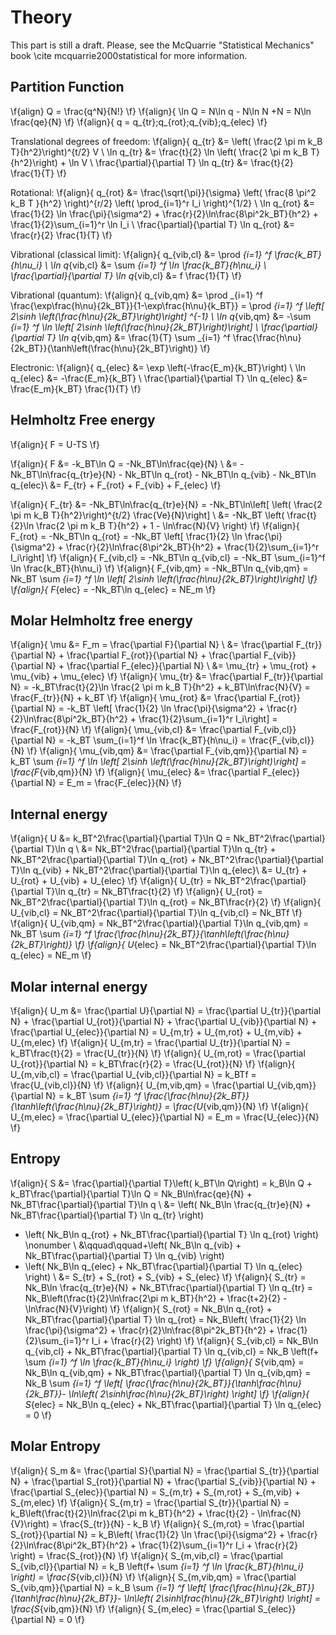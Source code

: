 
Theory
======

This part is still a draft. Please, see the McQuarrie "Statistical Mechanics" 
book \cite mcquarrie2000statistical for more information.

Partition Function
------------------


\f{align}
Q = \frac{q^N}{N!}
\f}
\f{align}{
\ln Q = N\ln q - N\ln N +N = N\ln \frac{qe}{N}
\f}
\f{align}{
q = q_{tr}\;q_{rot}\;q_{vib}\;q_{elec}
\f}

Translational degrees of freedom:
\f{align}{
q_{tr} &= \left( \frac{2 \pi m k_B T}{h^2}\right)^{t/2} V \\
\ln q_{tr} &= \frac{t}{2} \ln \left( \frac{2 \pi m k_B T}{h^2}\right) + \ln V \\
\frac{\partial}{\partial T} \ln q_{tr} &= \frac{t}{2} \frac{1}{T}
\f}

Rotational:
\f{align}{
q_{rot} &= \frac{\sqrt{\pi}}{\sigma} \left( \frac{8 \pi^2 k_B T }{h^2} \right)^{r/2} \left( \prod_{i=1}^r I_i \right)^{1/2} \\
\ln q_{rot} &= \frac{1}{2} \ln \frac{\pi}{\sigma^2} + \frac{r}{2}\ln\frac{8\pi^2k_BT}{h^2} + \frac{1}{2}\sum_{i=1}^r \ln I_i \\
\frac{\partial}{\partial T} \ln q_{rot} &= \frac{r}{2} \frac{1}{T}
\f}

Vibrational (classical limit):
\f{align}{
q_{vib,cl} &= \prod _{i=1} ^f \frac{k_BT}{h\nu_i} \\
\ln q_{vib,cl} &= \sum _{i=1} ^f \ln \frac{k_BT}{h\nu_i} \\
\frac{\partial}{\partial T} \ln q_{vib,cl} &= f \frac{1}{T}
\f}

Vibrational (quantum):
\f{align}{
q_{vib,qm} &= \prod _{i=1} ^f \frac{\exp\frac{h\nu}{2k_BT}}{1-\exp\frac{h\nu}{k_BT}} = \prod _{i=1} ^f \left[ 2\sinh \left(\frac{h\nu}{2k_BT}\right)\right] ^{-1} \\
\ln q_{vib,qm} &= -\sum _{i=1} ^f \ln \left[ 2\sinh \left(\frac{h\nu}{2k_BT}\right)\right] \\
\frac{\partial}{\partial T} \ln q_{vib,qm} &= \frac{1}{T} \sum _{i=1} ^f \frac{\frac{h\nu}{2k_BT}}{\tanh\left(\frac{h\nu}{2k_BT}\right)}
\f}

Electronic:
\f{align}{
q_{elec} &= \exp \left(-\frac{E_m}{k_BT}\right) \\
\ln q_{elec} &= -\frac{E_m}{k_BT} \\
\frac{\partial}{\partial T} \ln q_{elec} &= \frac{E_m}{k_BT} \frac{1}{T}
\f}


Helmholtz Free energy
----------------------

\f{align}{
F = U-TS
\f}

\f{align}{
F &= -k_BT\ln Q = -Nk_BT\ln\frac{qe}{N} \\
  &= -Nk_BT\ln\frac{q_{tr}e}{N} - Nk_BT\ln q_{rot} - Nk_BT\ln q_{vib} - Nk_BT\ln q_{elec}\\
  &= F_{tr} + F_{rot} + F_{vib} + F_{elec}
\f}

\f{align}{
F_{tr} &= -Nk_BT\ln\frac{q_{tr}e}{N} = -Nk_BT\ln\left[ \left( \frac{2 \pi m k_B T}{h^2}\right)^{t/2} \frac{Ve}{N}\right] \\
       &= -Nk_BT \left( \frac{t}{2}\ln \frac{2 \pi m k_B T}{h^2} + 1 - \ln\frac{N}{V} \right)
\f}
\f{align}{
F_{rot} = -Nk_BT\ln q_{rot} = -Nk_BT \left[ \frac{1}{2} \ln \frac{\pi}{\sigma^2} + \frac{r}{2}\ln\frac{8\pi^2k_BT}{h^2} + \frac{1}{2}\sum_{i=1}^r I_i\right]
\f}
\f{align}{
F_{vib,cl} = -Nk_BT\ln q_{vib,cl} = -Nk_BT \sum_{i=1}^f \ln \frac{k_BT}{h\nu_i}
\f}
\f{align}{
F_{vib,qm} = -Nk_BT\ln q_{vib,qm} = Nk_BT \sum _{i=1} ^f \ln \left[ 2\sinh \left(\frac{h\nu}{2k_BT}\right)\right]
\f}
\f{align}{
F_{elec} = -Nk_BT\ln q_{elec} = NE_m
\f}


Molar Helmholtz free energy
---------------------------

\f{align}{
\mu &= F_m = \frac{\partial F}{\partial N} \\
    &= \frac{\partial F_{tr}}{\partial N} + \frac{\partial F_{rot}}{\partial N} + \frac{\partial F_{vib}}{\partial N} + \frac{\partial F_{elec}}{\partial N} \\
    &= \mu_{tr} + \mu_{rot} + \mu_{vib} + \mu_{elec}
\f}
\f{align}{
\mu_{tr} &= \frac{\partial F_{tr}}{\partial N} = -k_BT\frac{t}{2}\ln \frac{2 \pi m k_B T}{h^2} + k_BT\ln\frac{N}{V} = \frac{F_{tr}}{N} + k_BT
\f}
\f{align}{
\mu_{rot} &= \frac{\partial F_{rot}}{\partial N} = -k_BT \left[ \frac{1}{2} \ln \frac{\pi}{\sigma^2} + \frac{r}{2}\ln\frac{8\pi^2k_BT}{h^2} + \frac{1}{2}\sum_{i=1}^r I_i\right] = \frac{F_{rot}}{N}
\f}
\f{align}{
\mu_{vib,cl} &= \frac{\partial F_{vib,cl}}{\partial N} = -k_BT \sum_{i=1}^f \ln \frac{k_BT}{h\nu_i} = \frac{F_{vib,cl}}{N}
\f}
\f{align}{
\mu_{vib,qm} &= \frac{\partial F_{vib,qm}}{\partial N} = k_BT \sum _{i=1} ^f \ln \left[ 2\sinh \left(\frac{h\nu}{2k_BT}\right)\right] = \frac{F_{vib,qm}}{N}
\f}
\f{align}{
\mu_{elec} &= \frac{\partial F_{elec}}{\partial N} = E_m = \frac{F_{elec}}{N}
\f}


Internal energy
------------------------
\f{align}{
U &= k_BT^2\frac{\partial}{\partial T}\ln Q = Nk_BT^2\frac{\partial}{\partial T}\ln q \\
  &= Nk_BT^2\frac{\partial}{\partial T}\ln q_{tr} + Nk_BT^2\frac{\partial}{\partial T}\ln q_{rot} + Nk_BT^2\frac{\partial}{\partial T}\ln q_{vib} + Nk_BT^2\frac{\partial}{\partial T}\ln q_{elec}\\
  &= U_{tr} + U_{rot} + U_{vib} + U_{elec}
\f}
\f{align}{
U_{tr} = Nk_BT^2\frac{\partial}{\partial T}\ln q_{tr} = Nk_BT\frac{t}{2}
\f}
\f{align}{
U_{rot} = Nk_BT^2\frac{\partial}{\partial T}\ln q_{rot} = Nk_BT\frac{r}{2}
\f}
\f{align}{
U_{vib,cl} = Nk_BT^2\frac{\partial}{\partial T}\ln q_{vib,cl} = Nk_BTf
\f}
\f{align}{
U_{vib,qm} = Nk_BT^2\frac{\partial}{\partial T}\ln q_{vib,qm} = Nk_BT \sum _{i=1} ^f \frac{\frac{h\nu}{2k_BT}}{\tanh\left(\frac{h\nu}{2k_BT}\right)}
\f}
\f{align}{
U_{elec} = Nk_BT^2\frac{\partial}{\partial T}\ln q_{elec} = NE_m
\f}

Molar internal energy
---------------------

\f{align}{
U_m &= \frac{\partial U}{\partial N} = \frac{\partial U_{tr}}{\partial N} + \frac{\partial U_{rot}}{\partial N} + \frac{\partial U_{vib}}{\partial N} + \frac{\partial U_{elec}}{\partial N} = U_{m,tr} + U_{m,rot} + U_{m,vib} + U_{m,elec}
\f}
\f{align}{
U_{m,tr} = \frac{\partial U_{tr}}{\partial N} = k_BT\frac{t}{2} = \frac{U_{tr}}{N}
\f}
\f{align}{
U_{m,rot} = \frac{\partial U_{rot}}{\partial N} = k_BT\frac{r}{2} = \frac{U_{rot}}{N}
\f}
\f{align}{
U_{m,vib,cl} = \frac{\partial U_{vib,cl}}{\partial N} = k_BTf = \frac{U_{vib,cl}}{N}
\f}
\f{align}{
U_{m,vib,qm} = \frac{\partial U_{vib,qm}}{\partial N} = k_BT \sum _{i=1} ^f \frac{\frac{h\nu}{2k_BT}}{\tanh\left(\frac{h\nu}{2k_BT}\right)} = \frac{U_{vib,qm}}{N}
\f}
\f{align}{
U_{m,elec} = \frac{\partial U_{elec}}{\partial N} = E_m = \frac{U_{elec}}{N}
\f}


Entropy
----------------
\f{align}{
S &= \frac{\partial}{\partial T}\left( k_BT\ln Q\right) = k_B\ln Q + k_BT\frac{\partial}{\partial T}\ln Q = Nk_B\ln\frac{qe}{N} + Nk_BT\frac{\partial}{\partial T}\ln q \\
  &= \left( Nk_B\ln \frac{q_{tr}e}{N} + Nk_BT\frac{\partial}{\partial T} \ln q_{tr} \right) 
   + \left( Nk_B\ln q_{rot} + Nk_BT\frac{\partial}{\partial T} \ln q_{rot} \right)  \nonumber \\ 
   &\qquad\qquad+\left( Nk_B\ln q_{vib} + Nk_BT\frac{\partial}{\partial T} \ln q_{vib} \right) 
   + \left( Nk_B\ln q_{elec} + Nk_BT\frac{\partial}{\partial T} \ln q_{elec} \right) \\
  &= S_{tr} + S_{rot} + S_{vib} + S_{elec}
\f}
\f{align}{
S_{tr} = Nk_B\ln \frac{q_{tr}e}{N} + Nk_BT\frac{\partial}{\partial T} \ln q_{tr} = Nk_B\left(\frac{t}{2}\ln\frac{2\pi m k_BT}{h^2} + \frac{t+2}{2} - \ln\frac{N}{V}\right)
\f}
\f{align}{
S_{rot} = Nk_B\ln q_{rot} + Nk_BT\frac{\partial}{\partial T} \ln q_{rot} = Nk_B\left( \frac{1}{2} \ln \frac{\pi}{\sigma^2} + \frac{r}{2}\ln\frac{8\pi^2k_BT}{h^2} + \frac{1}{2}\sum_{i=1}^r I_i + \frac{r}{2} \right)
\f}
\f{align}{
S_{vib,cl} = Nk_B\ln q_{vib,cl} + Nk_BT\frac{\partial}{\partial T} \ln q_{vib,cl} = Nk_B \left(f+ \sum _{i=1} ^f \ln \frac{k_BT}{h\nu_i} \right) 
\f}
\f{align}{
S_{vib,qm} = Nk_B\ln q_{vib,qm} + Nk_BT\frac{\partial}{\partial T} \ln q_{vib,qm} = Nk_B \sum _{i=1} ^f \left[ \frac{\frac{h\nu}{2k_BT}}{\tanh\frac{h\nu}{2k_BT}}- \ln\left( 2\sinh\frac{h\nu}{2k_BT}\right) \right]
\f}
\f{align}{
S_{elec} = Nk_B\ln q_{elec} + Nk_BT\frac{\partial}{\partial T} \ln q_{elec} = 0
\f}

Molar Entropy
-----------------------
\f{align}{
S_m &= \frac{\partial S}{\partial N} = \frac{\partial S_{tr}}{\partial N} + \frac{\partial S_{rot}}{\partial N} + \frac{\partial S_{vib}}{\partial N} + \frac{\partial S_{elec}}{\partial N} = S_{m,tr} + S_{m,rot} + S_{m,vib} + S_{m,elec}
\f}
\f{align}{
S_{m,tr} = \frac{\partial S_{tr}}{\partial N} = k_B\left(\frac{t}{2}\ln\frac{2\pi m k_BT}{h^2} + \frac{t}{2} - \ln\frac{N}{V}\right) = \frac{S_{tr}}{N} - k_B
\f}
\f{align}{
S_{m,rot} = \frac{\partial S_{rot}}{\partial N} = k_B\left( \frac{1}{2} \ln \frac{\pi}{\sigma^2} + \frac{r}{2}\ln\frac{8\pi^2k_BT}{h^2} + \frac{1}{2}\sum_{i=1}^r I_i + \frac{r}{2} \right) = \frac{S_{rot}}{N}
\f}
\f{align}{
S_{m,vib,cl} = \frac{\partial S_{vib,cl}}{\partial N} = k_B \left(f+ \sum _{i=1} ^f \ln \frac{k_BT}{h\nu_i} \right) = \frac{S_{vib,cl}}{N}
\f}
\f{align}{
S_{m,vib,qm} = \frac{\partial S_{vib,qm}}{\partial N} = k_B \sum _{i=1} ^f \left[ \frac{\frac{h\nu}{2k_BT}}{\tanh\frac{h\nu}{2k_BT}}- \ln\left( 2\sinh\frac{h\nu}{2k_BT}\right) \right] = \frac{S_{vib,qm}}{N}
\f}
\f{align}{
S_{m,elec} = \frac{\partial S_{elec}}{\partial N} = 0
\f}

